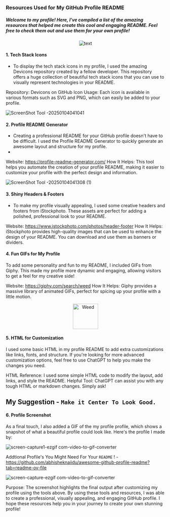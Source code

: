 ### Resources Used for My GitHub Profile README
##### Welcome to my profile! Here, I've compiled a list of the amazing resources that helped me create this cool and engaging README. Feel free to check them out and use them for your own profile!

<p align="center">
  <img src="https://github.com/user-attachments/assets/dc4731e2-2a64-4180-8e79-e5195df9675f" alt="text">
</p>


#### 1. Tech Stack Icons
- To display the tech stack icons in my profile, I used the amazing Devicons repository created by a fellow developer. This repository offers a huge collection of beautiful tech stack icons that you can use to visually represent technologies in your README.

Repository: Devicons on GitHub
Icon Usage: Each icon is available in various formats such as SVG and PNG, which can easily be added to your profile.

![ScreenShot Tool -20250104041041](https://github.com/user-attachments/assets/12c67e34-0b7c-4fb1-8e50-2c631b7cbe17)

#### 2. Profile README Generator
- Creating a professional README for your GitHub profile doesn't have to be difficult. I used the Profile README Generator to quickly generate an awesome layout and structure for my profile.
- 
Website: https://profile-readme-generator.com/
How It Helps: This tool helps you automate the creation of your profile README, making it easier to customize your profile with the perfect design and information.

![ScreenShot Tool -20250104041308 (1)](https://github.com/user-attachments/assets/2964cee8-0447-4227-829b-90b946e76c48)

#### 3. Shiny Headers & Footers
- To make my profile visually appealing, I used some creative headers and footers from iStockphoto. These assets are perfect for adding a polished, professional look to your README.

Website: https://www.istockphoto.com/photos/header-footer
How It Helps: iStockphoto provides high-quality images that can be used to enhance the design of your README. You can download and use them as banners or dividers.

#### 4. Fun GIFs for My Profile
To add some personality and fun to my README, I included GIFs from Giphy. This made my profile more dynamic and engaging, allowing visitors to get a feel for my creative side!

Website: https://giphy.com/search/weed
How It Helps: Giphy provides a massive library of animated GIFs, perfect for spicing up your profile with a little motion.

<p align="center">
  <img 
    style="height: 80px; width: auto;" 
    src="https://media3.giphy.com/media/v1.Y2lkPTc5MGI3NjExZHIwNzBuMnR1Zjgyc2gwbzJ6bXUzdGViMTdudDQ2Njluam93ZHY2MiZlcD12MV9pbnRlcm5hbF9naWZfYnlfaWQmY3Q9cw/Y0K68Ebl0KghSQlDzA/giphy.webp" 
    alt="Weed" />
</p>

#### 5. HTML for Customization
I used some basic HTML in my profile README to add extra customizations like links, fonts, and structure. If you're looking for more advanced customization options, feel free to use ChatGPT to help you make the changes you need.

HTML Reference: I used some simple HTML code to modify the layout, add links, and style the README.
Helpful Tool: ChatGPT can assist you with any tough HTML or markdown changes. Simply ask!
## My Suggestion - `Make it Center To Look Good.`

#### 6. Profile Screenshot
As a final touch, I also added a GIF of the my profile profile, which shows a snapshot of what a beautiful profile could look like. Here's the profile I made by:

![screen-capture1-ezgif com-video-to-gif-converter](https://github.com/user-attachments/assets/a327b389-c35d-4258-8d67-503e4dc2070b)


Addtional Profile's You Might Need For Your `README` ! - https://github.com/abhisheknaiidu/awesome-github-profile-readme?tab=readme-ov-file

![screen-capture-ezgif com-video-to-gif-converter](https://github.com/user-attachments/assets/19c91c01-9a56-4b76-b484-f71ca304d621)

Purpose: The screenshot highlights the final output after customizing my profile using the tools above.
By using these tools and resources, I was able to create a professional, visually appealing, and engaging GitHub profile. I hope these resources help you in your journey to create your own stunning profile!
